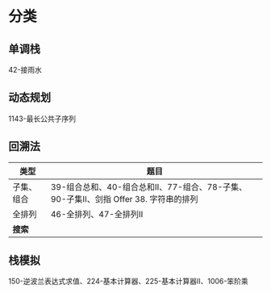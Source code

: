 # 分类

## 单调栈

42-接雨水

## 动态规划

1143-最长公共子序列

## 回溯法

| 类型       | 题目                                                         |
| ---------- | ------------------------------------------------------------ |
| 子集、组合 | 39-组合总和、40-组合总和II、77-组合、78-子集、90-子集II、剑指 Offer 38. 字符串的排列 |
| 全排列     | 46-全排列、47-全排列II                                       |
| **搜索**   |                                                              |

## 栈模拟

150-逆波兰表达式求值、224-基本计算器、225-基本计算器II、1006-笨阶乘

